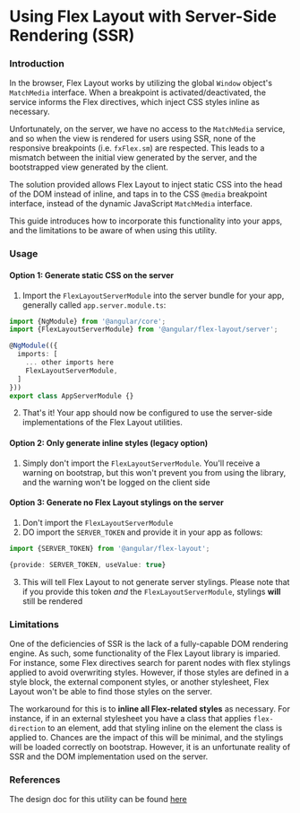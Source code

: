 # Using Flex Layout with Server-Side Rendering (SSR)

### Introduction

In the browser, Flex Layout works by utilizing the global `Window` object's 
`MatchMedia` interface. When a breakpoint is activated/deactivated, the service
informs the Flex directives, which inject CSS styles inline as necessary.

Unfortunately, on the server, we have no access to the `MatchMedia` service,
and so when the view is rendered for users using SSR, none of the responsive
breakpoints (i.e. `fxFlex.sm`) are respected. This leads to a mismatch between
the initial view generated by the server, and the bootstrapped view generated
by the client.

The solution provided allows Flex Layout to inject static CSS into the head of
the DOM instead of inline, and taps in to the CSS `@media` breakpoint interface,
instead of the dynamic JavaScript `MatchMedia` interface.

This guide introduces how to incorporate this functionality into your apps, and
the limitations to be aware of when using this utility.

### Usage

#### Option 1: Generate static CSS on the server

1. Import the `FlexLayoutServerModule` into the server bundle for your app,
generally called `app.server.module.ts`:

```typescript
import {NgModule} from '@angular/core';
import {FlexLayoutServerModule} from '@angular/flex-layout/server';

@NgModule(({
  imports: [
    ... other imports here
    FlexLayoutServerModule,
  ]
}))
export class AppServerModule {}
```

2. That's it! Your app should now be configured to use the server-side
implementations of the Flex Layout utilities. 


#### Option 2: Only generate inline styles (legacy option)

1. Simply don't import the `FlexLayoutServerModule`. You'll receive a warning
on bootstrap, but this won't prevent you from using the library, and the
warning won't be logged on the client side


#### Option 3: Generate no Flex Layout stylings on the server

1. Don't import the `FlexLayoutServerModule`
2. DO import the `SERVER_TOKEN` and provide it in your app as follows:

```typescript
import {SERVER_TOKEN} from '@angular/flex-layout';

{provide: SERVER_TOKEN, useValue: true}
```

3. This will tell Flex Layout to not generate server stylings. Please note that
if you provide this token *and* the `FlexLayoutServerModule`, stylings **will**
still be rendered

### Limitations

One of the deficiencies of SSR is the lack of a fully-capable DOM rendering
engine. As such, some functionality of the Flex Layout library is imparied.
For instance, some Flex directives search for parent nodes with flex stylings
applied to avoid overwriting styles. However, if those styles are defined in
a style block, the external component styles, or another stylesheet, Flex Layout
won't be able to find those styles on the server.

The workaround for this is to **inline all Flex-related styles** as necessary. 
For instance, if in an external stylesheet you have a class that applies
`flex-direction` to an element, add that styling inline on the element the
class is applied to. Chances are the impact of this will be minimal, and the
stylings will be loaded correctly on bootstrap. However, it is an unfortunate 
reality of SSR and the DOM implementation used on the server.

### References

The design doc for this utility can be found 
[here](https://docs.google.com/document/d/1fg04ihw42dJJHGd6fugdiBe39iJot8aErhiE7CjwfmQ)